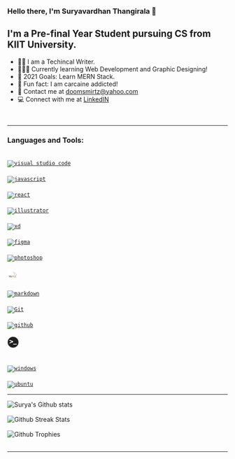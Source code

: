 ### Hello there, I'm Suryavardhan Thangirala 👋

## I'm a Pre-final Year Student pursuing CS from KIIT University.


- ✍🏼 I am a Techincal Writer.
- 👨🏽‍💻 Currently learning Web Development and Graphic Designing!
- 🥅 2021 Goals: Learn MERN Stack.
- 🙌 Fun fact: I am carcaine addicted!
- 📧 Contact me at <doomsmirtz@yahoo.com>
- 💻 Connect with me at [LinkedIN](https://www.linkedin.com/in/suryavardhan-thangirala-9800a81a5/)

<br />

---

### Languages and Tools:

[<code>
<img alt="visual studio code" width="26px" src="https://img.icons8.com/fluent/240/000000/visual-studio-code-2019.png" />
</code>](https://code.visualstudio.com/)
[<code>
<img alt="javascript" width="26px" src="https://img.icons8.com/color/240/000000/javascript.png" />
</code>](https://developer.mozilla.org/en-US/docs/Web/JavaScript)
[<code>
<img alt="react" width="26px" src="https://img.icons8.com/color/240/000000/react-native.png" />
</code>](https://reactjs.org/)
[<code>
<img alt="illustrator" width="26px" src="https://img.icons8.com/color/48/000000/adobe-illustrator--v1.png" />
</code>](https://www.adobe.com/products/illustrator.html)
[<code>
<img alt="xd" width="26px" src="https://img.icons8.com/color/48/000000/adobe-xd.png" />
</code>](https://www.adobe.com/products/xd.html)
[<code>
<img alt="figma" width="26px" src="https://img.icons8.com/color/48/000000/figma.png" />
</code>](https://www.figma.com/)
[<code>
<img alt="photoshop" width="26px" src="https://img.icons8.com/color/48/000000/adobe-photoshop.png"/>
</code>](https://www.adobe.com/products/photoshop.html)
[<code>
<img alt="MySQL" width="26px" src="https://raw.githubusercontent.com/github/explore/80688e429a7d4ef2fca1e82350fe8e3517d3494d/topics/mysql/mysql.png">
</code>](https://dev.mysql.com/)
[<code>
<img alt="markdown" width="26px" src="https://img.icons8.com/ios/50/ffffff/markdown--v2.png"/>
</code>](https://www.markdownguide.org/)
[<code>
<img alt="Git" width="26px" src="https://img.icons8.com/color/240/000000/git.png">
</code>](https://git-scm.com/)
[<code>
<img alt="github" width="26px" src="https://img.icons8.com/ios-glyphs/30/ffffff/github.png"/>
</code>](https://github.com/)
[<code>
<img alt="terminal" width="26px" src="https://raw.githubusercontent.com/github/explore/80688e429a7d4ef2fca1e82350fe8e3517d3494d/topics/terminal/terminal.png">
</code>](https://docs.microsoft.com/en-us/windows/terminal/)
<br />
[<code>
<img alt="windows" width="26px" src="https://img.icons8.com/color/240/000000/windows-10.png">
</code>](https://www.microsoft.com/en-us/windows)
[<code>
<img alt="ubuntu" width="26px" src="https://img.icons8.com/color/96/000000/ubuntu--v1.png">
</code>](https://ubuntu.com/)

---

![Surya's Github stats](https://github-readme-stats.vercel.app/api?username=DoomsMirtz&show_icons=true&hide_border=true&count_private=true&theme=tokyonight)<br><br>
![Github Streak Stats](https://github-readme-streak-stats.herokuapp.com/?user=DoomsMirtz&theme=tokyonight)
<br><br>![Github Trophies](https://github-profile-trophy.vercel.app/?username=DoomsMirtz) <br><br>

---
